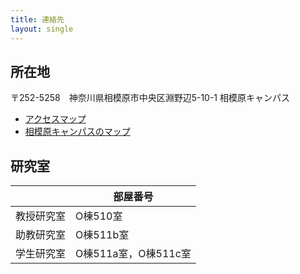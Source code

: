 ```yaml
---
title: 連絡先
layout: single
---
```


## 所在地
〒252-5258　神奈川県相模原市中央区淵野辺5-10-1 相模原キャンパス

* [アクセスマップ](https://www.aoyama.ac.jp/outline/campus/access.html#anchor_02)
* [相模原キャンパスのマップ](https://www.aoyama.ac.jp/outline/campus/sagamihara.html)

## 研究室

|  | 部屋番号 |
| --- | --- |
| 教授研究室 | O棟510室 |
| 助教研究室 | O棟511b室  |
| 学生研究室 | O棟511a室，O棟511c室  |
